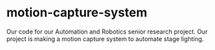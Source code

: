 # motion-capture-system
Our code for our Automation and Robotics senior research project.  Our project is making a motion capture system to automate stage lighting.  
